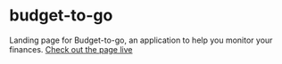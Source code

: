 # budget-to-go
Landing page for Budget-to-go, an application to help you monitor your finances. [Check out the page live](https://bhorlarh.github.io/budget-to-go/)
